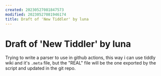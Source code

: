 ```yaml
---
created: 20230527081847573
modified: 20230527081946174
title: Draft of 'New Tiddler' by luna
---
```


# Draft of 'New Tiddler' by luna

Trying to write a parser to use in github actions, this way i can use tiddly wiki and it's `.meta` file, but the "REAL" file will be the one exported by the script and updated in the git repo.

```